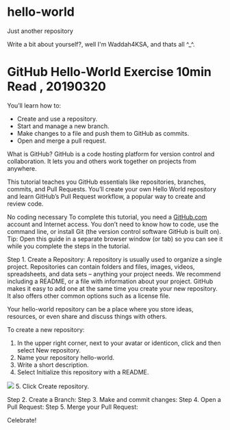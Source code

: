 # hello-world
Just another repository

Write a bit about yourself?, well I'm Waddah4KSA, and thats all ^_^.

# GitHub Hello-World Exercise 10min Read , 20190320

You’ll learn how to:
- Create and use a repository.
- Start and manage a new branch.
- Make changes to a file and push them to GitHub as commits.
- Open and merge a pull request.

What is GitHub?
GitHub is a code hosting platform for version control and collaboration.
It lets you and others work together on projects from anywhere.

This tutorial teaches you GitHub essentials like repositories, branches, commits, and Pull Requests.
You’ll create your own Hello World repository and learn GitHub’s Pull Request workflow, a popular way to create and review code.

No coding necessary
To complete this tutorial, you need a <a href="http://github.com/">GitHub.com</a> account and Internet access.
You don’t need to know how to code, use the command line, or install Git (the version control software GitHub is built on).
Tip: Open this guide in a separate browser window (or tab) so you can see it while you complete the steps in the tutorial.

Step 1. Create a Repository:
A repository is usually used to organize a single project.
Repositories can contain folders and files, images, videos, spreadsheets, and data sets – anything your project needs.
We recommend including a README, or a file with information about your project.
GitHub makes it easy to add one at the same time you create your new repository.
It also offers other common options such as a license file.

Your hello-world repository can be a place where you store ideas, resources, or even share and discuss things with others.

To create a new repository:
1. In the upper right corner, next to your avatar or identicon, click  and then select New repository.
2. Name your repository hello-world.
3. Write a short description.
4. Select Initialize this repository with a README.
<img src="https://guides.github.com/activities/hello-world/activities/hello-world/create-new-repo.png" />
5. Click Create repository.
          
Step 2. Create a Branch:
Step 3. Make and commit changes:
Step 4. Open a Pull Request:
Step 5. Merge your Pull Request:

Celebrate!
